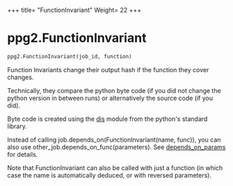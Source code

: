 +++
title= "FunctionInvariant"
Weight= 22
+++

# ppg2.FunctionInvariant

```python
ppg2.FunctionInvariant(job_id, function)
```

Function Invariants change their output hash if the function they cover changes.

Technically, they compare the python byte code (if you did not change the python version in between runs)
 or alternatively the source code (if you did).

 Byte code is created using the [dis](https://docs.python.org/3/library/dis.html) module from the python's standard library.

Instead of calling job.depends_on(FunctionInvariant(name, func)),
you can also use other_job.depends_on_func(parameters).
See [depends_on_params](../all#depends_on_params) for details.

Note that FunctionInvariant can also be called with just a function (in which case the name is automatically deduced,
or with reversed parameters).
